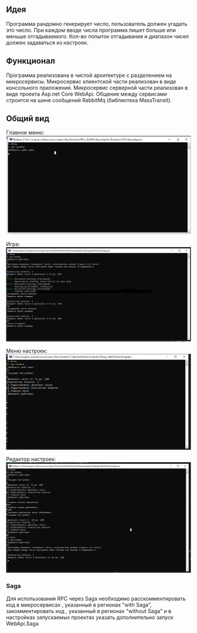 ## Идея
Программа рандомно генерирует число, пользователь должен угадать это число.
При каждом вводе числа программа пишет больше или меньше отгадываемого.
Кол-во попыток отгадывания и диапазон чисел должен задаваться из настроек.

## Функционал
Программа реализована в чистой архитектуре с разделением на микросервисы.
Микросервис клиентской части реализован в виде консольного приложения. 
Микросервис серверной части реализован в виде проекта Asp.net Core WebApi.
Общение между сервисами строится на шине сообщений RabbitMq (библиотека MassTransit).

## Общий вид
Главное меню:
![alt text](https://github.com/E-A-Volobuev/Otus.MqRabbit/blob/master/%D0%93%D0%BB%D0%B0%D0%B2%D0%BD%D0%BE%D0%B5%20%D0%BC%D0%B5%D0%BD%D1%8E.png)

Игра:
![alt text](https://github.com/E-A-Volobuev/Otus.MqRabbit/blob/master/%D0%98%D0%B3%D1%80%D0%B0.png)

Меню настроек:
![alt text](https://github.com/E-A-Volobuev/Otus.MqRabbit/blob/master/%D0%9C%D0%B5%D0%BD%D1%8E%20%D0%BD%D0%B0%D1%81%D1%82%D1%80%D0%BE%D0%B5%D0%BA.png)

Редактор настроек:
![alt text](https://github.com/E-A-Volobuev/Otus.MqRabbit/blob/master/%D0%A0%D0%B5%D0%B4%D0%B0%D0%BA%D1%82%D0%BE%D1%80%20%D0%BD%D0%B0%D1%81%D1%82%D1%80%D0%BE%D0%B5%D0%BA.png)

### Saga
Для использования RPC через Saga необходимо расскомментировать код в микросервисах , указанный в регионах "with Saga", закомментировать код , указанный в регионах "without Saga" и в настройках запускаемых проектах указать дополнительно запуск WebApi.Saga

